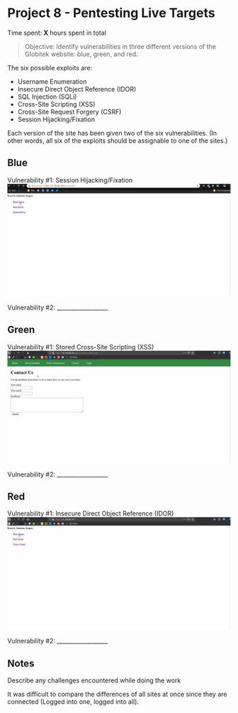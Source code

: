 # Project 8 - Pentesting Live Targets

Time spent: **X** hours spent in total

> Objective: Identify vulnerabilities in three different versions of the Globitek website: blue, green, and red.

The six possible exploits are:
* Username Enumeration
* Insecure Direct Object Reference (IDOR)
* SQL Injection (SQLi)
* Cross-Site Scripting (XSS)
* Cross-Site Request Forgery (CSRF)
* Session Hijacking/Fixation

Each version of the site has been given two of the six vulnerabilities. (In other words, all six of the exploits should be assignable to one of the sites.)

## Blue

Vulnerability #1: Session Hijacking/Fixation
![Session Hijacking](https://github.com/HaTeMaiL/CodePath_Authentic8/blob/master/LivePenTest/imgs/SH.gif)

Vulnerability #2: __________________


## Green

Vulnerability #1: Stored Cross-Site Scripting (XSS)
![XSS](https://github.com/HaTeMaiL/CodePath_Authentic8/blob/master/LivePenTest/imgs/XSS.gif)

Vulnerability #2: __________________


## Red

Vulnerability #1: Insecure Direct Object Reference (IDOR)
![IDOR](https://github.com/HaTeMaiL/CodePath_Authentic8/blob/master/LivePenTest/imgs/IDOR.gif)

Vulnerability #2: __________________


## Notes

Describe any challenges encountered while doing the work

It was difficult to compare the differences of all sites at once since they are connected (Logged into one, logged into all).
